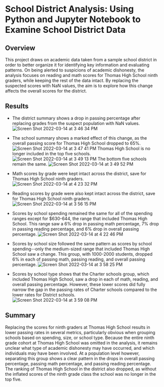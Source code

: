 # School District Analysis: Using Python and Jupyter Notebook to Examine School District Data

## Overview
This project draws on academic data taken from a sample school district in order to better organize it for identifying key information and evaluating patterns. On being alerted to suspicions of academic dishonesty, the analysis focuses on reading and math scores for Thomas High School ninth graders, while keeping the rest of the data intact. By replacing the suspected scores with NaN values, the aim is to explore how this change affects the overall scores for the district.

## Results
* The district summary shows a drop in passing percentage after replacing grades from the suspect population with NaN values.
![Screen Shot 2022-03-14 at 3 46 34 PM](https://user-images.githubusercontent.com/91562577/158249300-2cb5aa05-2be7-44b7-b799-7f9bc54c05ca.png)

* The school summary shows a marked effect of this change, as the overall passing score for Thomas High School dropped to 65%.
![Screen Shot 2022-03-14 at 3 47 41 PM](https://user-images.githubusercontent.com/91562577/158249466-48018d9e-e146-4e6b-97ad-25c83dde63c9.png)
Thomas High School is no longer included in the top five schools.
![Screen Shot 2022-03-14 at 3 49 13 PM](https://user-images.githubusercontent.com/91562577/158249706-b25d8d84-82a4-4dd4-b21e-29195a07546d.png)
The bottom five schools remain the same.
![Screen Shot 2022-03-14 at 3 49 52 PM](https://user-images.githubusercontent.com/91562577/158249805-7c596eb8-4161-4bd9-bda4-f8ab61f4d5ed.png)

* Math scores by grade were kept intact across the district, save for Thomas High School ninth graders.
![Screen Shot 2022-03-14 at 4 23 32 PM](https://user-images.githubusercontent.com/91562577/158255013-181731fa-fbc3-4820-8fe7-e94c70e5263e.png)

* Reading scores by grade were also kept intact across the district, save for Thomas High School ninth graders.
![Screen Shot 2022-03-14 at 3 56 15 PM](https://user-images.githubusercontent.com/91562577/158250809-fa637426-70a3-4b0b-a19d-8bcfe4ceee9f.png)

* Scores by school spending remained the same for all of the spending ranges except for $630-644, the range that included Thomas High School. This range saw a 6% drop in passing math percentage, 7% drop in passing reading percentage, and 6% drop in overall passing percentage.
![Screen Shot 2022-03-14 at 4 22 46 PM](https://user-images.githubusercontent.com/91562577/158254923-3b274988-68ee-468c-a6a1-f2b7d686aec4.png)

* Scores by school size followed the same pattern as scores by school spending--only the medium-sized range that included Thomas High School saw a change. This group, with 1000-2000 students, dropped 6% in each of passing math, passing reading, and overall passing percentage.
![Screen Shot 2022-03-14 at 3 58 25 PM](https://user-images.githubusercontent.com/91562577/158251175-6d29c2ad-0a46-4fbc-aba7-b12aa0407d8e.png)

* Scores by school type shows that the Charter schools group, which included Thomas High School, saw a drop in each of math, reading, and overall passing percentage. However, these lower scores did fully narrow the gap in the passing rates of Charter schools compared to the lower rates for District schools.
![Screen Shot 2022-03-14 at 3 59 08 PM](https://user-images.githubusercontent.com/91562577/158251289-29cc568a-7b92-4cb6-a103-cba5f9bba838.png)

## Summary
Replacing the scores for ninth graders at Thomas High School results in lower passing rates in several metrics, particularly obvious when grouping schools based on spending, size, or school type. Because the entire ninth grade cohort at Thomas High School was omitted in the analysis, it remains unclear what type of academic dishonesty may have occurred, and which individuals may have been involved. At a population level however, separating this group shows a clear pattern in the drops in overall passing percentage, passing math percentage, and passing reading percentage. The ranking of Thomas High School in the district also dropped, as without the inflated scores of the ninth grade class the school was no longer in the top five. 
